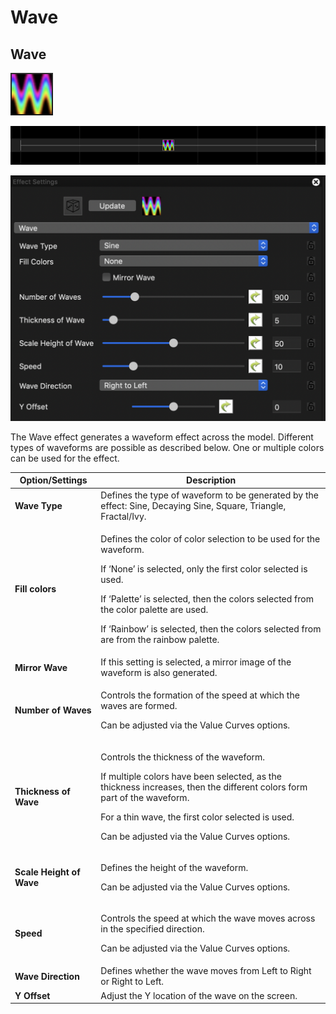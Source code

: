 # Wave

## Wave

![Icon](<../../.gitbook/assets/image (281) (1).png>)

![Sequencer Grid](<../../.gitbook/assets/image (576) (1).png>)

![](<../../.gitbook/assets/image (590).png>)

The Wave effect generates a waveform effect across the model. Different types of waveforms are possible as described below. One or multiple colors can be used for the effect.

| Option/Settings          | Description                                                                                                                                                                                                                                                                                                                        |
| ------------------------ | ---------------------------------------------------------------------------------------------------------------------------------------------------------------------------------------------------------------------------------------------------------------------------------------------------------------------------------- |
| **Wave Type**            | Defines the type of waveform to be generated by the effect: Sine, Decaying Sine, Square, Triangle, Fractal/Ivy.                                                                                                                                                                                                                    |
| **Fill colors**          | <p>Defines the color of color selection to be used for the waveform.</p><p>If ‘None’ is selected, only the first color selected is used.</p><p>If ‘Palette’ is selected, then the colors selected from the color palette are used.</p><p>If ‘Rainbow’ is selected, then the colors selected from are from the rainbow palette.</p> |
| **Mirror Wave**          | If this setting is selected, a mirror image of the waveform is also generated.                                                                                                                                                                                                                                                     |
| **Number of Waves**      | <p>Controls the formation of the speed at which the waves are formed.</p><p>Can be adjusted via the Value Curves options.</p>                                                                                                                                                                                                      |
| **Thickness of Wave**    | <p>Controls the thickness of the waveform.</p><p>If multiple colors have been selected, as the thickness increases, then the different colors form part of the waveform.</p><p>For a thin wave, the first color selected is used.</p><p>Can be adjusted via the Value Curves options.</p>                                          |
| **Scale Height of Wave** | <p>Defines the height of the waveform.</p><p>Can be adjusted via the Value Curves options.</p>                                                                                                                                                                                                                                     |
| **Speed**                | <p>Controls the speed at which the wave moves across in the specified direction.</p><p>Can be adjusted via the Value Curves options.</p>                                                                                                                                                                                           |
| **Wave Direction**       | Defines whether the wave moves from Left to Right or Right to Left.                                                                                                                                                                                                                                                                |
| **Y Offset**             | Adjust the Y location of the wave on the screen.                                                                                                                                                                                                                                                                                   |
